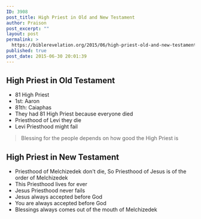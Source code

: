 ```yaml
---
ID: 3908
post_title: High Priest in Old and New Testament
author: Praison
post_excerpt: ""
layout: post
permalink: >
  https://biblerevelation.org/2015/06/high-priest-old-and-new-testament/
published: true
post_date: 2015-06-30 20:01:39
---
```

<h2>High Priest in Old Testament</h2>
<ul>
	<li>81 High Priest</li>
	<li>1st: Aaron</li>
	<li>81th: Caiaphas</li>
	<li>They had 81 High Priest because everyone died</li>
	<li>Priesthood of Levi they die</li>
	<li>Levi Priesthood might fail</li>
</ul>
<blockquote>Blessing for the people depends on how good the High Priest is</blockquote>
<h2>High Priest in New Testament</h2>
<ul>
	<li>Priesthood of Melchizedek don't die, So Priesthood of Jesus is of the order of Melchizedek</li>
	<li>This Priesthood lives for ever</li>
	<li>Jesus Priesthood never fails</li>
	<li>Jesus always accepted before God</li>
	<li>You are always accepted before God</li>
	<li>Blessings always comes out of the mouth of Melchizedek</li>
</ul>